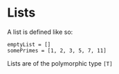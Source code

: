 # Lists

A list is defined like so:

```flame
emptyList = []
somePrimes = [1, 2, 3, 5, 7, 11]
```

Lists are of the polymorphic type `[T]`
